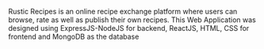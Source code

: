 Rustic Recipes is an online recipe exchange platform where users can browse, rate as well as publish their own recipes. This Web Application was designed using ExpressJS-NodeJS for backend, ReactJS, HTML, CSS for frontend and MongoDB as the database
